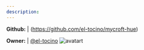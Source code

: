 ```yaml
---
description: 
---
```



**Github:** | (https://github.com/el-tocino/mycroft-hue)

**Owner:** | [@el-tocino](https://github.com/el-tocino) ![avatart](https://avatars3.githubusercontent.com/u/15573730?v=4)

